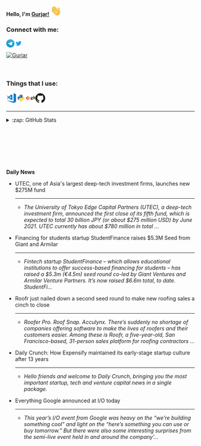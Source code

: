 #### Hello, I'm [Gurjar!](https://GurjarKing.github.io) <img src="https://raw.githubusercontent.com/ABSphreak/ABSphreak/master/gifs/Hi.gif" width="30px"></h2>


### Connect with me:

[<img align="left" alt="Gurjar | Telegram" width="22px" src="https://raw.githubusercontent.com/github/explore/80688e429a7d4ef2fca1e82350fe8e3517d3494d/topics/telegram/telegram.png" />][Telegram]
[<img align="left" alt="Gurjar | Twitter" width="22px" src="https://raw.githubusercontent.com/github/explore/80688e429a7d4ef2fca1e82350fe8e3517d3494d/topics/twitter/twitter.png" />][Twitter]
<br >
<br >
<a href="https://github.com/GurjarKing"><img src="https://komarev.com/ghpvc/?username=GurjarKing" alt="Gurjar" /></a> <br />
<br />
<br />
<!-- <br >

![](https://visitor-badge.glitch.me/badge?page_id=GurjarKing)

<br /> -->

### Things that I use:

[<img align="left" alt="Visual Studio Code" width="26px" src="https://raw.githubusercontent.com/github/explore/80688e429a7d4ef2fca1e82350fe8e3517d3494d/topics/visual-studio-code/visual-studio-code.png" />][VSCode]
[<img align="left" alt="Python" width="26px" src="https://raw.githubusercontent.com/github/explore/80688e429a7d4ef2fca1e82350fe8e3517d3494d/topics/python/python.png" />][Python]
[<img align="left" alt="Git" width="26px" src="https://raw.githubusercontent.com/github/explore/80688e429a7d4ef2fca1e82350fe8e3517d3494d/topics/git/git.png" />][Git]
[<img align="left" alt="GitHub" width="26px" src="https://raw.githubusercontent.com/github/explore/78df643247d429f6cc873026c0622819ad797942/topics/github/github.png" />][Github]

<br />
<br />

---
<details>
  <summary>:zap: GitHub Stats</summary>

<img align="left" alt="Gurjar's Github Stats" src="https://github-readme-stats.vercel.app/api?username=GurjarKing&show_icons=true&hide_border=true&count_private=true&include_all_commit=true&theme=algolia" />

</details>

<!-- ### 🔔 My latest tweet
<a href="https://twitter.com/Gurjar_King43" target="_blank">
	<img src="https://github.com/GurjarKing/GurjarKing/raw/master/tweet.png" width="70%" align="center" alt="Click to view on Twitter" title="My latest tweet, as an image"/>
</a> -->
<br>

<pre>

</pre>

<!-- **Quote of the hour:**

{qoth}

~ {qoth_author}
<pre>

</pre> -->
<br>
<pre>


</pre>
<strong>Daily News</strong>
  
  - UTEC, one of Asia's largest deep-tech investment firms, launches new $275M fund
     <hr/>
     
      - *The University of Tokyo Edge Capital Partners (UTEC), a deep-tech investment firm, announced the first close of its fifth fund, which is expected to total 30 billion JPY (or about $275 million USD) by June 2021. UTEC currently has about $780 million in total …*
     
  - Financing for students startup StudentFinance raises $5.3M Seed from Giant and Armilar
      <hr/>
      
      - *Fintech startup StudentFinance – which allows educational institutions to offer success-based financing for students – has raised a $5.3m (€4.5m) seed round co-led by Giant Ventures and Armilar Venture Partners. It’s now raised $6.6m total, to date. StudentFi…*
      
  - Roofr just nailed down a second seed round to make new roofing sales a cinch to close
      <hr/>
      
      - *Roofer Pro. Roof Snap. Acculynx. There’s suddenly no shortage of companies offering software to make the lives of roofers and their customers easier. Among these is Roofr, a five-year-old, San Francisco-based, 31-person sales platform for roofing contractors …*
      
  - Daily Crunch: How Expensify maintained its early-stage startup culture after 13 years
      <hr/>
      
      - *Hello friends and welcome to Daily Crunch, bringing you the most important startup, tech and venture capital news in a single package.*
       
  - Everything Google announced at I/O today
      <hr/>
       
       - *This year’s I/O event from Google was heavy on the “we’re building something cool” and light on the “here’s something you can use or buy tomorrow.” But there were also some interesting surprises from the semi-live event held in and around the company’…*
      

<br />

[VSCode]: https://code.visualstudio.com/
[Python]: https://www.python.org/
[Git]: https://git-scm.com/
[Github]: https://github.com/
[Telegram]: https://t.me/Gurjar_King/
[Twitter]: https://twitter.com/Gurjar_King43/
